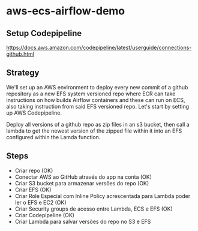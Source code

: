 # aws-ecs-airflow-demo

## Setup Codepipeline
https://docs.aws.amazon.com/codepipeline/latest/userguide/connections-github.html

## Strategy
We'll set up an AWS environment to deploy every new commit of a github repository as a new EFS system versioned repo where ECR can take instructions on how builds Airflow containers and these can run on ECS, also taking instruction from said EFS versioned repo. Let's start by setting up AWS Codepipeline. 

Deploy all versions of a github repo as zip files in an s3 bucket, then call a lambda to get the newest version of the zipped file within it into an EFS configured within the Lamda function.

## Steps
- Criar repo (OK)
- Conectar AWS ao GitHub através do app na conta (OK)
- Criar S3 bucket para armazenar versões do repo (OK)
- Criar EFS (OK)
- Criar Role Especial com Inline Policy acrescentada para Lambda poder ler o EFS e EC2 (OK)
- Criar Security groups de acesso entre Lambda, ECS e EFS (OK)
- Criar Codepipeline (OK)
- Criar Lambda para salvar versões do repo no S3 e EFS 
